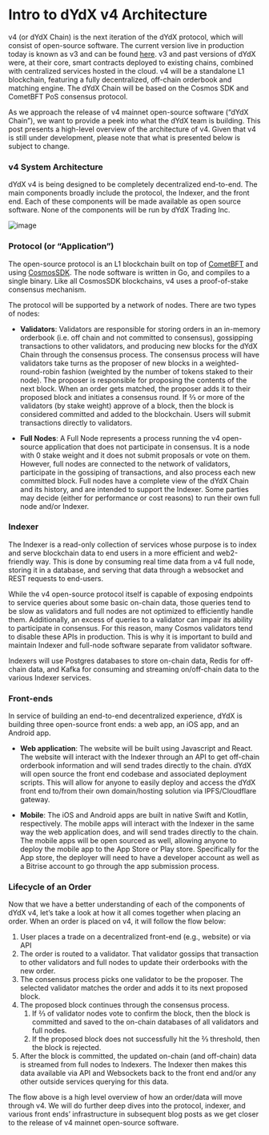 # Intro to dYdX v4 Architecture

v4 (or dYdX Chain) is the next iteration of the dYdX protocol, which will consist of open-source software. The current version live in production today is known as v3 and can be found [here](https://trade.dydx.exchange/?utm_source=dydx-website&utm_medium=blog&utm_content=v4-technical-architecture-overview). v3 and past versions of dYdX were, at their core, smart contracts deployed to existing chains, combined with centralized services hosted in the cloud. v4 will be a standalone L1 blockchain, featuring a fully decentralized, off-chain orderbook and matching engine. The dYdX Chain will be based on the Cosmos SDK and CometBFT PoS consensus protocol.

As we approach the release of v4 mainnet open-source software (“dYdX Chain”), we want to provide a peek into what the dYdX team is building. This post presents a high-level overview of the architecture of v4. Given that v4 is still under development, please note that what is presented below is subject to change.

### v4 System Architecture
dYdX v4 is being designed to be completely decentralized end-to-end. The main components broadly include the protocol, the Indexer, and the front end. Each of these components will be made available as open source software. None of the components will be run by dYdX Trading Inc.

![image](https://github.com/dydxprotocol/v4-documentation/assets/130097657/e9a54253-e7fa-44ab-97c5-ae1ce7cae320)

### Protocol (or “Application”)
The open-source protocol is an L1 blockchain built on top of [CometBFT](https://dydx.exchange/blog/v4-technical-architecture-overview#:~:text=on%20top%20of-,CometBFT,-and%20using%20CosmosSDK) and using [CosmosSDK](https://v1.cosmos.network/sdk). The node software is written in Go, and compiles to a single binary. Like all CosmosSDK blockchains, v4 uses a proof-of-stake consensus mechanism. 

The protocol will be supported by a network of nodes. There are two types of nodes:

- **Validators**: Validators are responsible for storing orders in an in-memory orderbook (i.e. off chain and not committed to consensus), gossipping transactions to other validators, and producing new blocks for the dYdX Chain through the consensus process. The consensus process will have validators take turns as the proposer of new blocks in a weighted-round-robin fashion (weighted by the number of tokens staked to their node). The proposer is responsible for proposing the contents of the next block. When an order gets matched, the proposer adds it to their proposed block and initiates a consensus round. If ⅔ or more of the validators (by stake weight) approve of a block, then the block is considered committed and added to the blockchain. Users will submit transactions directly to validators.

- **Full Nodes**: A Full Node represents a process running the v4 open-source application that does not participate in consensus. It is a node with 0 stake weight and it does not submit proposals or vote on them. However, full nodes are connected to the network of validators, participate in the gossiping of transactions, and also process each new committed block. Full nodes have a complete view of the dYdX Chain and its history, and are intended to support the Indexer. Some parties may decide (either for performance or cost reasons) to run their own full node and/or Indexer.

### Indexer
The Indexer is a read-only collection of services whose purpose is to index and serve blockchain data to end users in a more efficient and web2-friendly way. This is done by consuming real time data from a v4 full node, storing it in a database, and serving that data through a websocket and REST requests to end-users.

While the v4 open-source protocol itself is capable of exposing endpoints to service queries about some basic on-chain data, those queries tend to be slow as validators and full nodes are not optimized to efficiently handle them. Additionally, an excess of queries to a validator can impair its ability to participate in consensus. For this reason, many Cosmos validators tend to disable these APIs in production. This is why it is important to build and maintain Indexer and full-node software separate from validator software.

Indexers will use Postgres databases to store on-chain data, Redis for off-chain data, and Kafka for consuming and streaming on/off-chain data to the various Indexer services.

### Front-ends
In service of building an end-to-end decentralized experience, dYdX is building three open-source front ends: a web app, an iOS app, and an Android app.  

- **Web application**: The website will be built using Javascript and React. The website will interact with the Indexer through an API to get off-chain orderbook information and will send trades directly to the chain. dYdX will open source the front end codebase and associated deployment scripts. This will allow for anyone to easily deploy and access the dYdX front end to/from their own domain/hosting solution via IPFS/Cloudflare gateway. 

- **Mobile**: The iOS and Android apps are built in native Swift and Kotlin, respectively. The mobile apps will interact with the Indexer in the same way the web application does, and will send trades directly to the chain. The mobile apps will be open sourced as well, allowing anyone to deploy the mobile app to the App Store or Play store. Specifically for the App store, the deployer will need to have a developer account as well as a Bitrise account to go through the app submission process.

### Lifecycle of an Order
Now that we have a better understanding of each of the components of dYdX v4, let’s take a look at how it all comes together when placing an order. When an order is placed on v4, it will follow the flow below:

1. User places a trade on a decentralized front-end (e.g., website) or via API
2. The order is routed to a validator. That validator gossips that transaction to other validators and full nodes to update their orderbooks with the new order.
3. The consensus process picks one validator to be the proposer. The selected validator matches the order and adds it to its next proposed block.
4. The proposed block continues through the consensus process. 
    1. If ⅔ of validator nodes vote to confirm the block, then the block is committed and saved to the on-chain databases of all validators and full nodes.
    2. If the proposed block does not successfully hit the ⅔ threshold, then the block is rejected.
5. After the block is committed, the updated on-chain (and off-chain) data is streamed from full nodes to Indexers. The Indexer then makes this data available via API and Websockets back to the front end and/or any other outside services querying for this data.

The flow above is a high level overview of how an order/data will move through v4. We will do further deep dives into the protocol, indexer, and various front ends’ infrastructure in subsequent blog posts as we get closer to the release of v4 mainnet open-source software.
